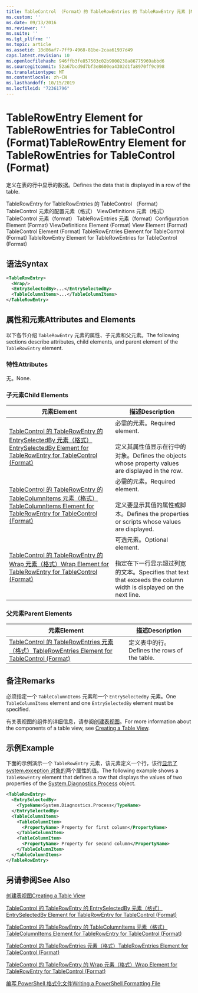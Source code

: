 ```yaml
---
title: TableControl （Format）的 TableRowEntries 的 TableRowEntry 元素 |Microsoft Docs
ms.custom: ''
ms.date: 09/13/2016
ms.reviewer: ''
ms.suite: ''
ms.tgt_pltfrm: ''
ms.topic: article
ms.assetid: 18d86af7-7ff9-4968-81be-2caa61937d49
caps.latest.revision: 10
ms.openlocfilehash: 946ffb3fe857503c02b9000238a86775969abbd6
ms.sourcegitcommit: 52a67bcd9d7bf3e8600ea4302d1fa8970ff9c998
ms.translationtype: MT
ms.contentlocale: zh-CN
ms.lasthandoff: 10/15/2019
ms.locfileid: "72361796"
---
```

# <a name="tablerowentry-element-for-tablerowentries-for-tablecontrol-format"></a><span data-ttu-id="ab96f-102">TableRowEntry Element for TableRowEntries for TableControl (Format)</span><span class="sxs-lookup"><span data-stu-id="ab96f-102">TableRowEntry Element for TableRowEntries for TableControl (Format)</span></span>

<span data-ttu-id="ab96f-103">定义在表的行中显示的数据。</span><span class="sxs-lookup"><span data-stu-id="ab96f-103">Defines the data that is displayed in a row of the table.</span></span>

<span data-ttu-id="ab96f-104">TableRowEntry for TableRowEntries 的 TableControl （Format） TableControl 元素的配置元素（格式） ViewDefinitions 元素（格式） TableControl 元素（format） TableRowEntries 元素（format）</span><span class="sxs-lookup"><span data-stu-id="ab96f-104">Configuration Element (Format) ViewDefinitions Element (Format) View Element (Format) TableControl Element (Format) TableRowEntries Element for TableControl (Format) TableRowEntry Element for TableRowEntries for TableControl (Format)</span></span>

## <a name="syntax"></a><span data-ttu-id="ab96f-105">语法</span><span class="sxs-lookup"><span data-stu-id="ab96f-105">Syntax</span></span>

```xml
<TableRowEntry>
  <Wrap/>
  <EntrySelectedBy>...</EntrySelectedBy>
  <TableColumnItems>...</TableColumnItems>
</TableRowEntry>
```

## <a name="attributes-and-elements"></a><span data-ttu-id="ab96f-106">属性和元素</span><span class="sxs-lookup"><span data-stu-id="ab96f-106">Attributes and Elements</span></span>

<span data-ttu-id="ab96f-107">以下各节介绍 `TableRowEntry` 元素的属性、子元素和父元素。</span><span class="sxs-lookup"><span data-stu-id="ab96f-107">The following sections describe attributes, child elements, and parent element of the `TableRowEntry` element.</span></span>

### <a name="attributes"></a><span data-ttu-id="ab96f-108">特性</span><span class="sxs-lookup"><span data-stu-id="ab96f-108">Attributes</span></span>

<span data-ttu-id="ab96f-109">无。</span><span class="sxs-lookup"><span data-stu-id="ab96f-109">None.</span></span>

### <a name="child-elements"></a><span data-ttu-id="ab96f-110">子元素</span><span class="sxs-lookup"><span data-stu-id="ab96f-110">Child Elements</span></span>

|<span data-ttu-id="ab96f-111">元素</span><span class="sxs-lookup"><span data-stu-id="ab96f-111">Element</span></span>|<span data-ttu-id="ab96f-112">描述</span><span class="sxs-lookup"><span data-stu-id="ab96f-112">Description</span></span>|
|-------------|-----------------|
|[<span data-ttu-id="ab96f-113">TableControl 的 TableRowEntry 的 EntrySelectedBy 元素（格式）</span><span class="sxs-lookup"><span data-stu-id="ab96f-113">EntrySelectedBy Element for TableRowEntry for TableControl (Format)</span></span>](./entryselectedby-element-for-tablerowentry-for-tablecontrol-format.md)|<span data-ttu-id="ab96f-114">必需的元素。</span><span class="sxs-lookup"><span data-stu-id="ab96f-114">Required element.</span></span><br /><br /> <span data-ttu-id="ab96f-115">定义其属性值显示在行中的对象。</span><span class="sxs-lookup"><span data-stu-id="ab96f-115">Defines the objects whose property values are displayed in the row.</span></span>|
|[<span data-ttu-id="ab96f-116">TableControl 的 TableRowEntry 的 TableColumnItems 元素（格式）</span><span class="sxs-lookup"><span data-stu-id="ab96f-116">TableColumnItems Element for TableRowEntry for TableControl (Format)</span></span>](./tablecolumnitems-element-for-tablerowentry-for-tablecontrol-format.md)|<span data-ttu-id="ab96f-117">必需的元素。</span><span class="sxs-lookup"><span data-stu-id="ab96f-117">Required element.</span></span><br /><br /> <span data-ttu-id="ab96f-118">定义要显示其值的属性或脚本。</span><span class="sxs-lookup"><span data-stu-id="ab96f-118">Defines the properties or scripts whose values are displayed.</span></span>|
|[<span data-ttu-id="ab96f-119">TableControl 的 TableRowEntry 的 Wrap 元素（格式）</span><span class="sxs-lookup"><span data-stu-id="ab96f-119">Wrap Element for TableRowEntry for TableControl (Format)</span></span>](./wrap-element-for-tablerowentry-for-tablecontrol-format.md)|<span data-ttu-id="ab96f-120">可选元素。</span><span class="sxs-lookup"><span data-stu-id="ab96f-120">Optional element.</span></span><br /><br /> <span data-ttu-id="ab96f-121">指定在下一行显示超过列宽的文本。</span><span class="sxs-lookup"><span data-stu-id="ab96f-121">Specifies that text that exceeds the column width is displayed on the next line.</span></span>|

### <a name="parent-elements"></a><span data-ttu-id="ab96f-122">父元素</span><span class="sxs-lookup"><span data-stu-id="ab96f-122">Parent Elements</span></span>

|<span data-ttu-id="ab96f-123">元素</span><span class="sxs-lookup"><span data-stu-id="ab96f-123">Element</span></span>|<span data-ttu-id="ab96f-124">描述</span><span class="sxs-lookup"><span data-stu-id="ab96f-124">Description</span></span>|
|-------------|-----------------|
|[<span data-ttu-id="ab96f-125">TableControl 的 TableRowEntries 元素（格式）</span><span class="sxs-lookup"><span data-stu-id="ab96f-125">TableRowEntries Element for TableControl (Format)</span></span>](./tablerowentries-element-for-tablecontrol-format.md)|<span data-ttu-id="ab96f-126">定义表中的行。</span><span class="sxs-lookup"><span data-stu-id="ab96f-126">Defines the rows of the table.</span></span>|

## <a name="remarks"></a><span data-ttu-id="ab96f-127">备注</span><span class="sxs-lookup"><span data-stu-id="ab96f-127">Remarks</span></span>

<span data-ttu-id="ab96f-128">必须指定一个 `TableColumnItems` 元素和一个 `EntrySelectedBy` 元素。</span><span class="sxs-lookup"><span data-stu-id="ab96f-128">One `TableColumnItems` element and one `EntrySelectedBy` element must be specified.</span></span>

<span data-ttu-id="ab96f-129">有关表视图的组件的详细信息，请参阅[创建表视图](./creating-a-table-view.md)。</span><span class="sxs-lookup"><span data-stu-id="ab96f-129">For more information about the components of a table view, see [Creating a Table View](./creating-a-table-view.md).</span></span>

## <a name="example"></a><span data-ttu-id="ab96f-130">示例</span><span class="sxs-lookup"><span data-stu-id="ab96f-130">Example</span></span>

<span data-ttu-id="ab96f-131">下面的示例演示一个 `TableRowEntry` 元素，该元素定义一个行，该行[显示了 system.exception 对象的](/dotnet/api/System.Diagnostics.Process)两个属性的值。</span><span class="sxs-lookup"><span data-stu-id="ab96f-131">The following example shows a `TableRowEntry` element that defines a row that displays the values of two properties of the [System.Diagnostics.Process](/dotnet/api/System.Diagnostics.Process) object.</span></span>

```xml
<TableRowEntry>
  <EntrySelectedBy>
    <TypeName>System.Diagnostics.Process</TypeName>
  </EntrySelectedBy>
  <TableColumnItems>
    <TableColumnItem>
      <PropertyName> Property for first column</PropertyName>
    </TableColumnItem>
    <TableColumnItem>
      <PropertyName> Property for second column</PropertyName>
    </TableColumnItem>
  </TableColumnItems>
</TableRowEntry>
```

## <a name="see-also"></a><span data-ttu-id="ab96f-132">另请参阅</span><span class="sxs-lookup"><span data-stu-id="ab96f-132">See Also</span></span>

[<span data-ttu-id="ab96f-133">创建表视图</span><span class="sxs-lookup"><span data-stu-id="ab96f-133">Creating a Table View</span></span>](./creating-a-table-view.md)

[<span data-ttu-id="ab96f-134">TableControl 的 TableRowEntry 的 EntrySelectedBy 元素（格式）</span><span class="sxs-lookup"><span data-stu-id="ab96f-134">EntrySelectedBy Element for TableRowEntry for TableControl (Format)</span></span>](./entryselectedby-element-for-tablerowentry-for-tablecontrol-format.md)

[<span data-ttu-id="ab96f-135">TableControl 的 TableRowEntry 的 TableColumnItems 元素（格式）</span><span class="sxs-lookup"><span data-stu-id="ab96f-135">TableColumnItems Element for TableRowEntry for TableControl (Format)</span></span>](./tablecolumnitems-element-for-tablerowentry-for-tablecontrol-format.md)

[<span data-ttu-id="ab96f-136">TableControl 的 TableRowEntries 元素（格式）</span><span class="sxs-lookup"><span data-stu-id="ab96f-136">TableRowEntries Element for TableControl (Format)</span></span>](./tablerowentries-element-for-tablecontrol-format.md)

[<span data-ttu-id="ab96f-137">TableControl 的 TableRowEntry 的 Wrap 元素（格式）</span><span class="sxs-lookup"><span data-stu-id="ab96f-137">Wrap Element for TableRowEntry for TableControl (Format)</span></span>](./wrap-element-for-tablerowentry-for-tablecontrol-format.md)

[<span data-ttu-id="ab96f-138">编写 PowerShell 格式化文件</span><span class="sxs-lookup"><span data-stu-id="ab96f-138">Writing a PowerShell Formatting File</span></span>](./writing-a-powershell-formatting-file.md)
